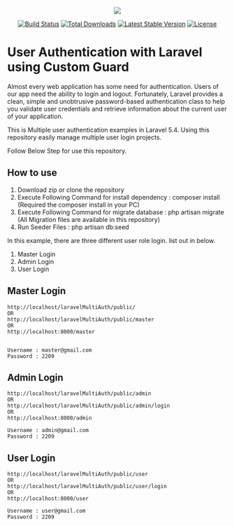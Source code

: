 <p align="center"><img src="https://laravel.com/assets/img/components/logo-laravel.svg"></p>

<p align="center">
<a href="https://travis-ci.org/laravel/framework"><img src="https://travis-ci.org/laravel/framework.svg" alt="Build Status"></a>
<a href="https://packagist.org/packages/laravel/framework"><img src="https://poser.pugx.org/laravel/framework/d/total.svg" alt="Total Downloads"></a>
<a href="https://packagist.org/packages/laravel/framework"><img src="https://poser.pugx.org/laravel/framework/v/stable.svg" alt="Latest Stable Version"></a>
<a href="https://packagist.org/packages/laravel/framework"><img src="https://poser.pugx.org/laravel/framework/license.svg" alt="License"></a>
</p>

<h1>User Authentication with Laravel using Custom Guard</h1>

Almost every web application has some need for authentication. Users of our app need the ability to login and logout. Fortunately, Laravel provides a clean, simple and unobtrusive password-based authentication class to help you validate user credentials and retrieve information about the current user of your application.

This is Multiple user authentication examples in Laravel 5.4. Using this repository easily manage multiple user login projects.

Follow Below Step for use this repository.

## How to use

1. Download zip or clone the repository
2. Execute Following Command for install dependency : composer install (Required the composer install in your PC)
3. Execute Following Command for migrate database : php artisan migrate (All Migration files are available in this repository)
4. Run Seeder Files : php artisan db:seed

In this example, there are three different user role login. list out in below.

1. Master Login
2. Admin Login
3. User Login

## Master Login
    
    http://localhost/laravelMultiAuth/public/
    OR
    http://localhost/laravelMultiAuth/public/master
    OR
    http://localhost:8000/master
    

    Username : master@gmail.com
    Password : 2209

## Admin Login
    
    http://localhost/laravelMultiAuth/public/admin
    OR
    http://localhost/laravelMultiAuth/public/admin/login
    OR
    http://localhost:8000/admin
    
    Username : admin@gmail.com
    Password : 2209

## User Login
    
    http://localhost/laravelMultiAuth/public/user
    OR
    http://localhost/laravelMultiAuth/public/user/login
    OR
    http://localhost:8000/user

    Username : user@gmail.com
    Password : 2209
